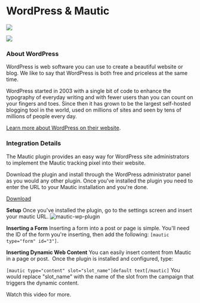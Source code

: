 # WordPress & Mautic



![](https://www.mautic.org/wp-content/uploads/2014/10/wordpress-logo_128.png)



![](https://www.mautic.org/wp-content/uploads/2014/09/Mautic_Logo_LB.png)







### About WordPress

WordPress is web software you can use to create a beautiful website or blog. We like to say that WordPress is both free and priceless at the same time.

WordPress started in 2003 with a single bit of code to enhance the typography of everyday writing and with fewer users than you can count on your fingers and toes. Since then it has grown to be the largest self-hosted blogging tool in the world, used on millions of sites and seen by tens of millions of people every day.

[Learn more about WordPress on their website](http://www.wordpress.org).




### Integration Details



The Mautic plugin provides an easy way for WordPress site administrators to implement the Mautic tracking pixel into their website.

Download the plugin and install through the WordPress administrator panel as you would any other plugin. Once you've installed the plugin you need to enter the URL to your Mautic installation and you're done.

[Download](https://github.com/mautic/mautic-wordpress/archive/master.zip)







**Setup**
Once you've installed the plugin, go to the settings screen and insert your mautic URL.
![mautic-wp-plugin](https://www.mautic.org/wp-content/uploads/2015/07/mautic-wp-plugin1.jpg)

**Inserting a Form**
Inserting a form into a post or page is simple.  You'll need the ID of the form you're inserting, then add the following:
`[mautic type="form" id="3"]`.

**Inserting Dynamic Web Content**
You can easily insert content from Mautic in a page or post.  Once the plugin is installed and configured, type:

`[mautic type="content" slot="slot_name"]default text[/mautic]`
You would replace "slot_name" with the name of the slot from the campaign that triggers the dynamic content.

Watch this video for more.

<script src="//fast.wistia.com/embed/medias/crqsq7wwlg.jsonp" async></script><script src="//fast.wistia.com/assets/external/E-v1.js" async></script>